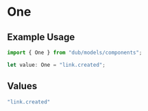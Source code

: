 # One

## Example Usage

```typescript
import { One } from "dub/models/components";

let value: One = "link.created";
```

## Values

```typescript
"link.created"
```